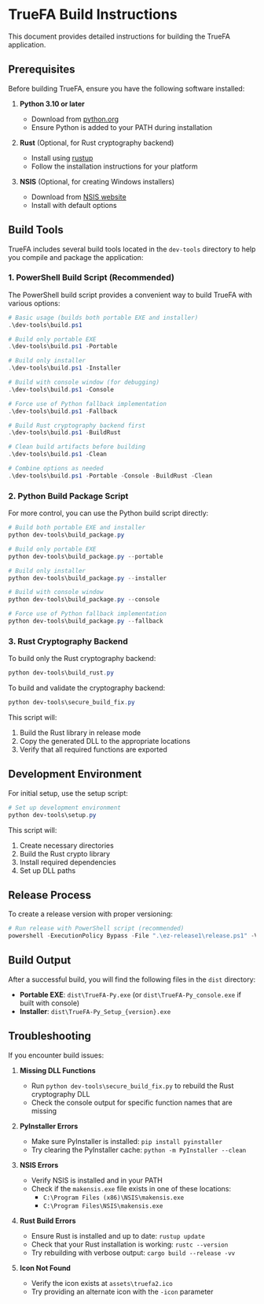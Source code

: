 # TrueFA Build Instructions

This document provides detailed instructions for building the TrueFA application.

## Prerequisites

Before building TrueFA, ensure you have the following software installed:

1. **Python 3.10 or later**
   - Download from [python.org](https://www.python.org/downloads/)
   - Ensure Python is added to your PATH during installation

2. **Rust** (Optional, for Rust cryptography backend)
   - Install using [rustup](https://rustup.rs/)
   - Follow the installation instructions for your platform

3. **NSIS** (Optional, for creating Windows installers)
   - Download from [NSIS website](https://nsis.sourceforge.io/Download)
   - Install with default options

## Build Tools

TrueFA includes several build tools located in the `dev-tools` directory to help you compile and package the application:

### 1. PowerShell Build Script (Recommended)

The PowerShell build script provides a convenient way to build TrueFA with various options:

```powershell
# Basic usage (builds both portable EXE and installer)
.\dev-tools\build.ps1

# Build only portable EXE
.\dev-tools\build.ps1 -Portable

# Build only installer
.\dev-tools\build.ps1 -Installer

# Build with console window (for debugging)
.\dev-tools\build.ps1 -Console

# Force use of Python fallback implementation
.\dev-tools\build.ps1 -Fallback

# Build Rust cryptography backend first
.\dev-tools\build.ps1 -BuildRust

# Clean build artifacts before building
.\dev-tools\build.ps1 -Clean

# Combine options as needed
.\dev-tools\build.ps1 -Portable -Console -BuildRust -Clean
```

### 2. Python Build Package Script

For more control, you can use the Python build script directly:

```powershell
# Build both portable EXE and installer
python dev-tools\build_package.py

# Build only portable EXE
python dev-tools\build_package.py --portable

# Build only installer
python dev-tools\build_package.py --installer

# Build with console window
python dev-tools\build_package.py --console

# Force use of Python fallback implementation
python dev-tools\build_package.py --fallback
```

### 3. Rust Cryptography Backend

To build only the Rust cryptography backend:

```powershell
python dev-tools\build_rust.py
```

To build and validate the cryptography backend:

```powershell
python dev-tools\secure_build_fix.py
```

This script will:
1. Build the Rust library in release mode
2. Copy the generated DLL to the appropriate locations
3. Verify that all required functions are exported

## Development Environment

For initial setup, use the setup script:

```powershell
# Set up development environment
python dev-tools\setup.py
```

This script will:
1. Create necessary directories
2. Build the Rust crypto library
3. Install required dependencies
4. Set up DLL paths

## Release Process

To create a release version with proper versioning:

```powershell
# Run release with PowerShell script (recommended)
powershell -ExecutionPolicy Bypass -File ".\ez-release1\release.ps1" -VersionType [major|minor|patch|none]
```

## Build Output

After a successful build, you will find the following files in the `dist` directory:

- **Portable EXE**: `dist\TrueFA-Py.exe` (or `dist\TrueFA-Py_console.exe` if built with console)
- **Installer**: `dist\TrueFA-Py_Setup_{version}.exe`

## Troubleshooting

If you encounter build issues:

1. **Missing DLL Functions**
   - Run `python dev-tools\secure_build_fix.py` to rebuild the Rust cryptography DLL
   - Check the console output for specific function names that are missing

2. **PyInstaller Errors**
   - Make sure PyInstaller is installed: `pip install pyinstaller`
   - Try clearing the PyInstaller cache: `python -m PyInstaller --clean`

3. **NSIS Errors**
   - Verify NSIS is installed and in your PATH
   - Check if the `makensis.exe` file exists in one of these locations:
     - `C:\Program Files (x86)\NSIS\makensis.exe`
     - `C:\Program Files\NSIS\makensis.exe`

4. **Rust Build Errors**
   - Ensure Rust is installed and up to date: `rustup update`
   - Check that your Rust installation is working: `rustc --version`
   - Try rebuilding with verbose output: `cargo build --release -vv`

5. **Icon Not Found**
   - Verify the icon exists at `assets\truefa2.ico`
   - Try providing an alternate icon with the `-icon` parameter 